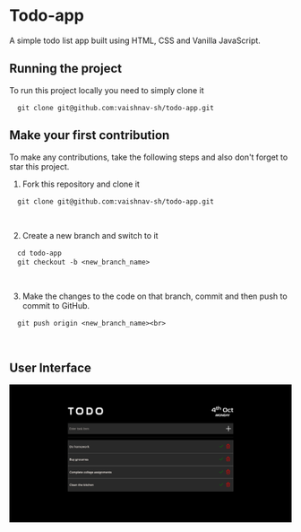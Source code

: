 # Todo-app
A simple todo list app built using HTML, CSS and Vanilla JavaScript.

## Running the project
To run this project locally you need to simply clone it
```
  git clone git@github.com:vaishnav-sh/todo-app.git
```
## Make your first contribution
To make any contributions, take the following steps and also don't forget to star this project.<br>
1. Fork this repository and clone it
```
  git clone git@github.com:vaishnav-sh/todo-app.git
```
<br>

2. Create a new branch and switch to it
```
  cd todo-app
  git checkout -b <new_branch_name>
```
<br>

3. Make the changes to the code on that branch, commit and then push to commit to GitHub.
```
  git push origin <new_branch_name><br>
```
<br>

## User Interface
![Todo-app UI](./design/todo-app.png)
